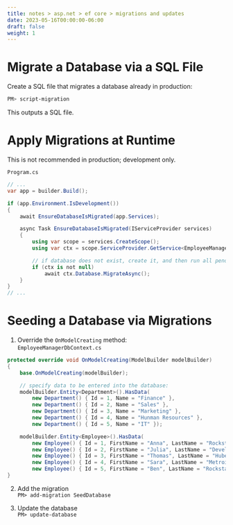 ```yaml
---
title: notes > asp.net > ef core > migrations and updates
date: 2023-05-16T00:00:00-06:00
draft: false
weight: 1
---
```


# Migrate a Database via a SQL File
Create a SQL file that migrates a database already in production:
```powershell
PM> script-migration
```

This outputs a SQL file.

# Apply Migrations at Runtime
This is not recommended in production; development only.  

`Program.cs`
```cs
// ...
var app = builder.Build();

if (app.Environment.IsDevelopment())
{
    await EnsureDatabaseIsMigrated(app.Services);

    async Task EnsureDatabaseIsMigrated(IServiceProvider services)
    {
        using var scope = services.CreateScope();
        using var ctx = scope.ServiceProvider.GetService<EmployeeManagerDbContext>();

        // if database does not exist, create it, and then run all pending migrations:
        if (ctx is not null)
            await ctx.Database.MigrateAsync();
    }
}
// ...
```

# Seeding a Database via Migrations
1. Override the `OnModelCreating` method:  
`EmployeeManagerDbContext.cs`
```cs
protected override void OnModelCreating(ModelBuilder modelBuilder)
{
    base.OnModelCreating(modelBuilder);

    // specify data to be entered into the database:
    modelBuilder.Entity<Department>().HasData(
        new Department() { Id = 1, Name = "Finance" },
        new Department() { Id = 2, Name = "Sales" },
        new Department() { Id = 3, Name = "Marketing" },
        new Department() { Id = 4, Name = "Hunman Resources" },
        new Department() { Id = 5, Name = "IT" });

    modelBuilder.Entity<Employee>().HasData(
        new Employee() { Id = 1, FirstName = "Anna", LastName = "Rockstar", DepartmentId = 2 },
        new Employee() { Id = 2, FirstName = "Julia", LastName = "Developer", DepartmentId = 5, IsDeveloper = true },
        new Employee() { Id = 3, FirstName = "Thomas", LastName = "Huber", DepartmentId = 5, IsDeveloper = true },
        new Employee() { Id = 4, FirstName = "Sara", LastName = "Metroid", DepartmentId = 1 },
        new Employee() { Id = 5, FirstName = "Ben", LastName = "Rockstar", DepartmentId = 4 });
}
```
2. Add the migration  
`PM> add-migration SeedDatabase`

3. Update the database  
`PM> update-database`
